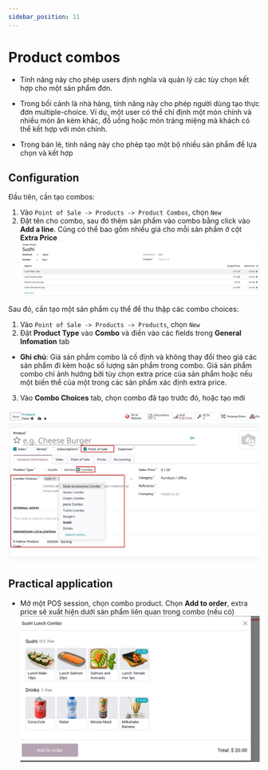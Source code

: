 ```yaml
---
sidebar_position: 11
---
```


# Product combos

- Tính năng này cho phép users định nghĩa và quản lý các tùy chọn kết hợp cho một sản phẩm đơn.
- Trong bối cảnh là nhà hàng, tính năng này cho phép người dùng tạo thực đơn multiple-choice. Ví dụ, một user có thể chỉ định một món chính và nhiều món ăn kèm khác,
  đồ uống hoặc món tráng miệng mà khách có thể kết hợp với món chính.

- Trong bán lẻ, tính năng này cho phép tạo một bộ nhiều sản phẩm để lựa chọn và kết hợp

## Configuration

Đầu tiên, cần tạo combos:

1. Vào `Point of Sale -> Products -> Product Combos`, chọn `New`
2. Đặt tên cho combo, sau đó thêm sản phẩm vào combo bằng click vào **Add a line**. Cũng có thể bao gồm nhiều giá cho mỗi sản phẩm ở cột **Extra Price**
   ![pos product combos](./img/pos_product_combos.png)

Sau đó, cần tạo một sản phẩm cụ thể để thu thập các combo choices:

1. Vào `Point of Sale -> Products -> Products`, chọn `New`
2. Đặt **Product Type** vào **Combo** và điền vào các fields trong **General Infomation** tab

- **Ghi chú**: Giá sản phẩm combo là cố định và không thay đổi theo giá các sản phẩm đi kèm hoặc số lượng sản phẩm trong combo.
  Giá sản phẩm combo chỉ ảnh hưởng bởi tùy chọn extra price của sản phẩm hoặc nếu một biến thể của một trong các sản phẩm xác định extra price.

3. Vào **Combo Choices** tab, chọn combo đã tạo trước đó, hoặc tạo mới

![pos products combo choices](./img/pos_products.png)

## Practical application

- Mở một POS session, chọn combo product. Chọn **Add to order**, extra price sẽ xuất hiện dưới sản phẩm liên quan trong combo (nếu có)
  ![pos product combo session](./img/pos_product_combos_session.png)
